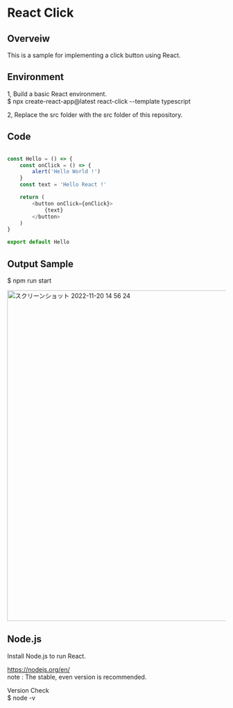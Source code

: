 # React Click

## Overveiw
This is a sample for implementing a click button using React.  

## Environment
1, Build a basic React environment.  
$ npx create-react-app@latest react-click --template typescript  

2, Replace the src folder with the src folder of this repository.  

## Code
```TypeScript

const Hello = () => {
    const onClick = () => {
        alert('Hello World !')
    }
    const text = 'Hello React !'

    return (
        <button onClick={onClick}>
            {text}
        </button>
    )
}

export default Hello
```

## Output Sample
$ npm run start

<img width="760" alt="スクリーンショット 2022-11-20 14 56 24" src="https://user-images.githubusercontent.com/36861752/202888533-4a545a67-127f-4271-a0db-898491726142.png">

## Node.js
Install Node.js to run React.  

https://nodejs.org/en/  
 note : The stable, even version is recommended.  

Version Check  
$ node -v  


